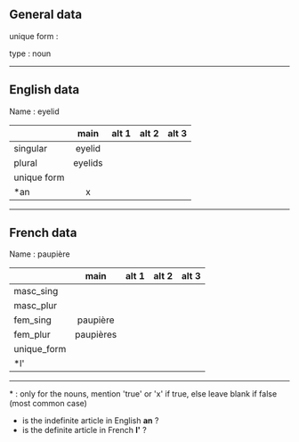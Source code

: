 ## General data

unique form :

type : noun

---

## English data

Name : eyelid

|             |  main   | alt 1 | alt 2 | alt 3 |
| :---------- | :-----: | :---: | :---: | ----- |
| singular    | eyelid  |       |       |       |
| plural      | eyelids |       |       |       |
| unique form |         |       |       |       |
| \*an        |    x    |       |       |       |

---

## French data

Name : paupière

|             |   main    | alt 1 | alt 2 | alt 3 |
| :---------- | :-------: | :---: | :---: | :---: |
| masc_sing   |           |       |       |       |
| masc_plur   |           |       |       |       |
| fem_sing    | paupière  |       |       |       |
| fem_plur    | paupières |       |       |       |
| unique_form |           |       |       |       |
| \*l'        |           |       |       |       |

---

\* : only for the nouns, mention 'true' or 'x' if true, else leave blank if false (most common case)

- is the indefinite article in English **an** ?
- is the definite article in French **l'** ?
